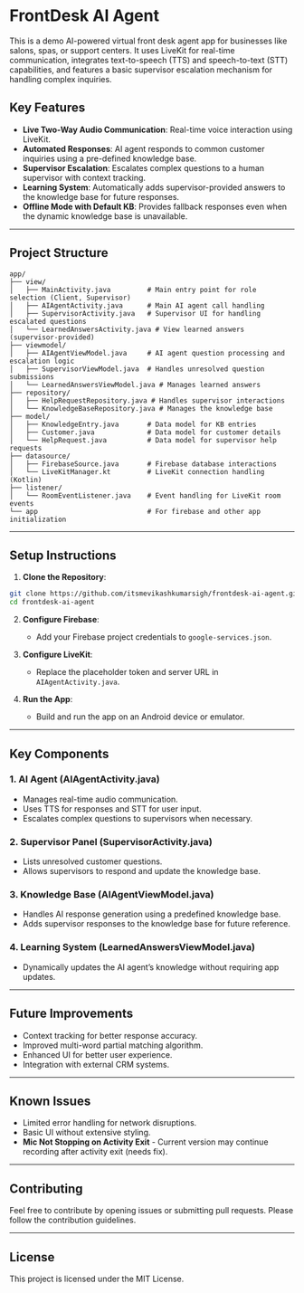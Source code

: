 # FrontDesk AI Agent

This is a demo AI-powered virtual front desk agent app for businesses like salons, spas, or support centers. It uses LiveKit for real-time communication, integrates text-to-speech (TTS) and speech-to-text (STT) capabilities, and features a basic supervisor escalation mechanism for handling complex inquiries.

## Key Features

* **Live Two-Way Audio Communication**: Real-time voice interaction using LiveKit.
* **Automated Responses**: AI agent responds to common customer inquiries using a pre-defined knowledge base.
* **Supervisor Escalation**: Escalates complex questions to a human supervisor with context tracking.
* **Learning System**: Automatically adds supervisor-provided answers to the knowledge base for future responses.
* **Offline Mode with Default KB**: Provides fallback responses even when the dynamic knowledge base is unavailable.

---

## Project Structure

```
app/
├── view/
│   ├── MainActivity.java         # Main entry point for role selection (Client, Supervisor)
│   ├── AIAgentActivity.java      # Main AI agent call handling
│   ├── SupervisorActivity.java   # Supervisor UI for handling escalated questions
│   └── LearnedAnswersActivity.java # View learned answers (supervisor-provided)
├── viewmodel/
│   ├── AIAgentViewModel.java     # AI agent question processing and escalation logic
│   ├── SupervisorViewModel.java  # Handles unresolved question submissions
│   └── LearnedAnswersViewModel.java # Manages learned answers
├── repository/
│   ├── HelpRequestRepository.java # Handles supervisor interactions
│   └── KnowledgeBaseRepository.java # Manages the knowledge base
├── model/
│   ├── KnowledgeEntry.java       # Data model for KB entries
│   ├── Customer.java             # Data model for customer details
│   └── HelpRequest.java          # Data model for supervisor help requests
├── datasource/
│   ├── FirebaseSource.java       # Firebase database interactions
│   └── LiveKitManager.kt         # LiveKit connection handling (Kotlin)
├── listener/
│   └── RoomEventListener.java    # Event handling for LiveKit room events
└── app                           # For firebase and other app initialization
```

---

## Setup Instructions

1. **Clone the Repository**:

```bash
git clone https://github.com/itsmevikashkumarsigh/frontdesk-ai-agent.git
cd frontdesk-ai-agent
```

2. **Configure Firebase**:

    * Add your Firebase project credentials to `google-services.json`.
3. **Configure LiveKit**:

    * Replace the placeholder token and server URL in `AIAgentActivity.java`.
4. **Run the App**:

    * Build and run the app on an Android device or emulator.

---

## Key Components

### 1. AI Agent (AIAgentActivity.java)

* Manages real-time audio communication.
* Uses TTS for responses and STT for user input.
* Escalates complex questions to supervisors when necessary.

### 2. Supervisor Panel (SupervisorActivity.java)

* Lists unresolved customer questions.
* Allows supervisors to respond and update the knowledge base.

### 3. Knowledge Base (AIAgentViewModel.java)

* Handles AI response generation using a predefined knowledge base.
* Adds supervisor responses to the knowledge base for future reference.

### 4. Learning System (LearnedAnswersViewModel.java)

* Dynamically updates the AI agent’s knowledge without requiring app updates.

---

## Future Improvements

* Context tracking for better response accuracy.
* Improved multi-word partial matching algorithm.
* Enhanced UI for better user experience.
* Integration with external CRM systems.

---

## Known Issues

* Limited error handling for network disruptions.
* Basic UI without extensive styling.
* **Mic Not Stopping on Activity Exit** - Current version may continue recording after activity exit (needs fix).

---

## Contributing

Feel free to contribute by opening issues or submitting pull requests. Please follow the contribution guidelines.

---

## License

This project is licensed under the MIT License.
